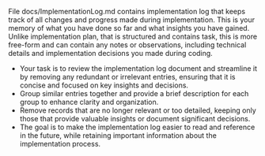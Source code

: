 File docs/ImplementationLog.md contains implementation log that keeps track of all changes and progress made during implementation. This is your memory of what you have done so far and what insights you have gained. Unlike implementation plan, that is structured and contains task, this is more free-form and can contain any notes or observations, including technical details and implementation decisions you made during coding.

- Your task is to review the implementation log document and streamline it by removing any redundant or irrelevant entries, ensuring that it is concise and focused on key insights and decisions.
- Group similar entries together and provide a brief description for each group to enhance clarity and organization.
- Remove records that are no longer relevant or too detailed, keeping only those that provide valuable insights or document significant decisions.
- The goal is to make the implementation log easier to read and reference in the future, while retaining important information about the implementation process.